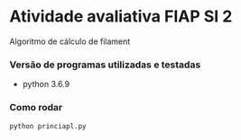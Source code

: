 # Atividade avaliativa FIAP SI 2
Algoritmo de cálculo de filament

### Versão de programas utilizadas e testadas
- python 3.6.9

### Como rodar
```bash
python princiapl.py
```